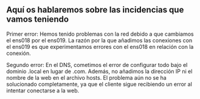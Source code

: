 ## Aquí os hablaremos sobre las incidencias que vamos teniendo


Primer error:
Hemos tenido problemas con la red debido a que cambiamos el ens018 por el ens019. La razón por la que añadimos las conexiones con el ens019 es que experimentamos errores con el ens018 en relación con la conexión.


Segundo error:
En el DNS, cometimos el error de configurar todo bajo el dominio .local en lugar de .com. Además, no añadimos la dirección IP ni el nombre de la web en el archivo hosts. El problema aún no se ha solucionado completamente, ya que el cliente sigue recibiendo un error al intentar conectarse a la web.
